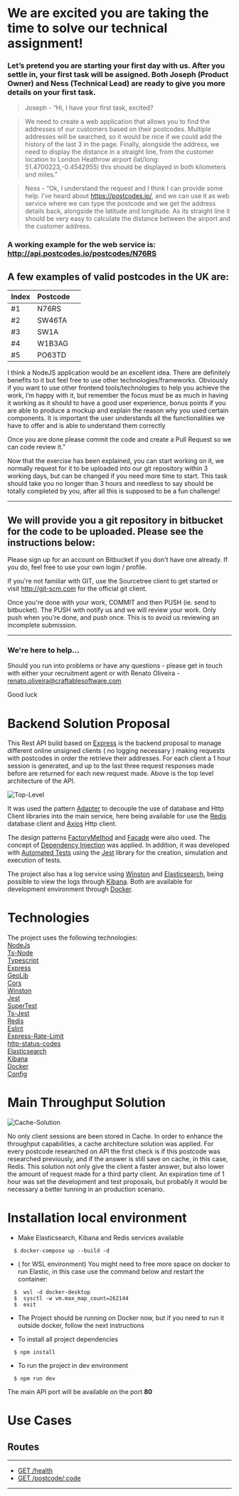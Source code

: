 # We are excited you are taking the time to solve our technical assignment! #

### Let’s pretend you are starting your first day with us. After you settle in, your first task will be assigned. Both Joseph (Product Owner) and Ness (Technical Lead) are ready to give you more details on your first task. ###

> Joseph - “Hi, I have your first task, excited?

> We need to create a web application that allows you to find the addresses of our customers based on their postcodes. Multiple addresses will be searched, so it would be nice if we could add the history of the last 3 in the page. Finally, alongside the address, we need to display the distance in a straight line, from the customer location to London Heathrow airport (lat/long: 51.4700223,-0.4542955) this should be displayed in both kilometers and miles.”

> Ness - “Ok, I understand the request and I think I can provide some help. I’ve heard about https://postcodes.io/, and we can use it as web service where we can type the postcode and we get the address details back, alongside the latitude and longitude. As its straight line it should be very easy to calculate the distance between the airport and the customer address.

### A working example for the web service is: http://api.postcodes.io/postcodes/N76RS

## A few examples of valid postcodes in the UK are:

| Index    | Postcode |          |
|----------|----------|----------|
| #1       | N76RS    |          |
| #2       | SW46TA   |          |
| #3       | SW1A     |          |
| #4       | W1B3AG   |          |
| #5       | PO63TD   |          |

     
	     
		 

I think a NodeJS application would be an excellent idea. There are definitely benefits to it but feel free to use other technologies/frameworks. Obviously if you want to use other frontend tools/technologies to help you achieve the work, I’m happy with it, but remember the focus must be as much in having it working as it should to have a good user experience, bonus points if you are able to produce a mockup and explain the reason why you used certain components. It is important the user understands all the functionalities we have to offer and is able to understand them correctly

Once you are done please commit the code and create a Pull Request so we can code review it.”

Now that the exercise has been explained, you can start working on it, we normally request for it to be uploaded into our git repository within 3 working days, but can be changed if you need more time to start. This task should take you no longer than 3 hours and needless to say should be totally completed by you, after all this is supposed to be a fun challenge! 

---

## We will provide you a git repository in bitbucket for the code to be uploaded. Please see the instructions below:

Please sign up for an account on Bitbucket if you don't have one already. If you do, feel free to use your own login / profile.

If you're not familiar with GIT, use the Sourcetree client to get started or visit http://git-scm.com for the official git client.

Once you're done with your work, COMMIT and then PUSH (ie. send to bitbucket). The PUSH with notify us and we will review your work. Only push when you're done, and push once. This is to avoid us reviewing an incomplete submission.

---

### We're here to help...
Should you run into problems or have any questions - please get in touch with either your recruitment agent or with Renato Oliveira - renato.oliveira@craftablesoftware.com

Good luck

# Backend Solution Proposal

This Rest API build based on [Express](https://www.npmjs.com/package/express) is the backend proposal to manage different online unsigned clients ( no logging necessary ) making requests with postcodes in order the retrieve their addresses. For each client a 1 hour session is generated, and up to the last three request responses made before are returned for each new request made. Above is the top level architecture of the API. 

![Top-Level](/documents/figures/top-level.png "Top Level Architecture")

It was used the pattern [Adapter](https://refactoring.guru/pt-br/design-patterns/adapter) to decouple the use of database and Http Client libraries into the main service, here being available for use the [Redis](https://redis.io/docs/stack/get-started/tutorials/stack-node/) database client and [Axios](https://www.npmjs.com/package/axios) Http client.

The design patterns [FactoryMethod](https://refactoring.guru/pt-br/design-patterns/factory-method) and [Facade](https://refactoring.guru/pt-br/design-) were also used. The concept of [Dependency Injection](https://martinfowler.com/articles/injection.html) was applied. In addition, it was developed with [Automated Tests](https://www.davidbaumgold.com/tutorials/automated-tests-node/) using the [Jest](https://jestjs.io/pt-BR/) library for the creation, simulation and execution of tests.

The project also has a log service using [Winston](https://www.npmjs.com/package/winston) and [Elasticsearch](https://www.elastic.co/pt/whatis/elasticsearch), being possible to view the logs through [Kibana](https://www.elastic.co/pt/kibana/). Both are available for development environment through [Docker](https://www.docker.com/).

# Technologies

The project uses the following technologies:</br>
[NodeJs](https://nodejs.org/en/)</br>
[Ts-Node](https://github.com/TypeStrong/ts-node)</br>
[Typescript](https://www.typescriptlang.org/)</br>
[Express](https://www.npmjs.com/package/express)</br>
[GeoLib](https://www.npmjs.com/package/geolib)</br>
[Cors](https://www.npmjs.com/package/cors)</br>
[Winston](https://www.npmjs.com/package/winston)</br>
[Jest](https://jestjs.io/pt-BR/)</br>
[SuperTest](https://www.npmjs.com/package/supertest)</br>
[Ts-Jest](https://github.com/kulshekhar/ts-jest)</br>
[Redis](https://redis.io/docs/stack/get-started/tutorials/stack-node/)</br>
[Eslint](https://eslint.org/)</br>
[Express-Rate-Limit](https://www.npmjs.com/package/express-rate-limit)</br>
[http-status-codes](https://www.npmjs.com/package/http-status-codes)</br>
[Elasticsearch](https://www.elastic.co/pt/what-is/elasticsearch)</br>
[Kibana](https://www.elastic.co/pt/kibana/)</br>
[Docker](https://www.docker.com/)</br>
[Config](https://www.npmjs.com/package/config)</br>


# Main Throughput Solution

![Cache-Solution](/documents/figures/cache-solution.png "Cache Solution")

No only client sessions are been stored in Cache. In order to enhance the throughput capabilities, a cache architecture solution was applied. For every postcode researched on API the first check is if this postcode was researched previously, and if the answer is still save on cache, in this case, Redis. This solution not only give the client a faster answer, but also lower the amount of request made for a third party client. An expiration time of 1 hour was set the development and test proposals, but probably it would be necessary a better tunning in an production scenario.

# Installation local environment

- Make Elasticsearch, Kibana and Redis services available

```
  $ docker-compose up --build -d
```
- ( for WSL environment) You might need to free more space on docker to run Elastic,
in this case use the command below and restart the container:
```
  $  wsl -d docker-desktop
  $  sysctl -w vm.max_map_count=262144
  $  exit
```
- The Project should be running on Docker now, but if you need to run it outside docker, follow the next instructions

- To install all project dependencies

```
  $ npm install
```

- To run the project in dev environment

```
  $ npm run dev
```

The main API port will be available on the port **80**

# Use Cases

## Routes

----
- [GET  /health](/documents/markdown/health.md)
- [GET  /postcode/:code](/documents/markdown/find-address.md)

---
</br>


